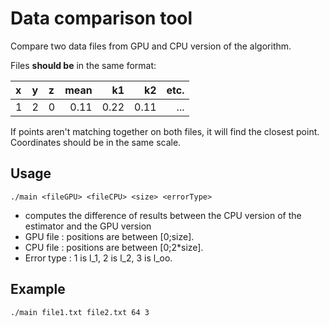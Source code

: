 Data comparison tool
====================

Compare two data files from GPU and CPU version of the algorithm.

Files **should be** in the same format:

| x   | y   | z   | mean  | k1    | k2    | etc.  |
| :-- | :-- | :-- | ----: | ----: | ----: | ----: |
| 1   | 2   | 0   | 0.11  | 0.22  | 0.11  | ...   |


If points aren't matching together on both files, it will find the closest
point. Coordinates should be in the same scale.


## Usage

```
./main <fileGPU> <fileCPU> <size> <errorType>
```

- computes the difference of results between the CPU version of the estimator and the GPU version
- GPU file : positions are between [0;size].
- CPU file : positions are between [0;2*size].
- Error type : 1 is l_1, 2 is l_2, 3 is l_oo.

## Example

```
./main file1.txt file2.txt 64 3
```
